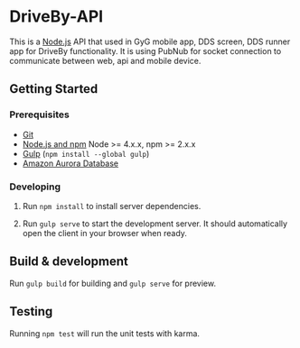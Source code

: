 # DriveBy-API

This is a [Node.js](nodejs.org) API that used in GyG mobile app, DDS screen, DDS runner app for DriveBy functionality. 
It is using PubNub for socket connection to communicate between web, api and mobile device.

## Getting Started

### Prerequisites

- [Git](https://git-scm.com/)
- [Node.js and npm](nodejs.org) Node >= 4.x.x, npm >= 2.x.x
- [Gulp](http://gulpjs.com/) (`npm install --global gulp`)
- [Amazon Aurora Database](http://docs.aws.amazon.com/AmazonRDS/latest/UserGuide/Aurora.Overview.html)

### Developing

1. Run `npm install` to install server dependencies.

2. Run `gulp serve` to start the development server. It should automatically open the client in your browser when ready.

## Build & development

Run `gulp build` for building and `gulp serve` for preview.

## Testing

Running `npm test` will run the unit tests with karma.
